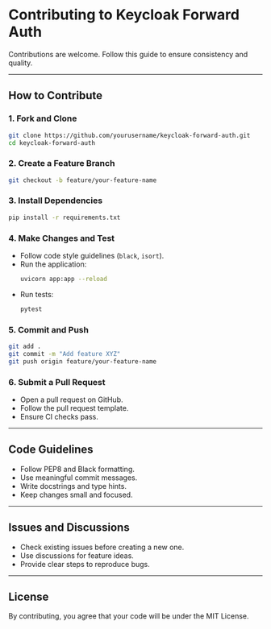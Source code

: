 # Contributing to Keycloak Forward Auth

Contributions are welcome. Follow this guide to ensure consistency and quality.

---

## How to Contribute
### 1. Fork and Clone
```bash
git clone https://github.com/yourusername/keycloak-forward-auth.git
cd keycloak-forward-auth
```

### 2. Create a Feature Branch
```bash
git checkout -b feature/your-feature-name
```

### 3. Install Dependencies
```bash
pip install -r requirements.txt
```

### 4. Make Changes and Test
- Follow code style guidelines (`black`, `isort`).
- Run the application:
  ```bash
  uvicorn app:app --reload
  ```
- Run tests:
  ```bash
  pytest
  ```

### 5. Commit and Push
```bash
git add .
git commit -m "Add feature XYZ"
git push origin feature/your-feature-name
```

### 6. Submit a Pull Request
- Open a pull request on GitHub.
- Follow the pull request template.
- Ensure CI checks pass.

---

## Code Guidelines
- Follow PEP8 and Black formatting.
- Use meaningful commit messages.
- Write docstrings and type hints.
- Keep changes small and focused.

---

## Issues and Discussions
- Check existing issues before creating a new one.
- Use discussions for feature ideas.
- Provide clear steps to reproduce bugs.

---

## License
By contributing, you agree that your code will be under the MIT License.